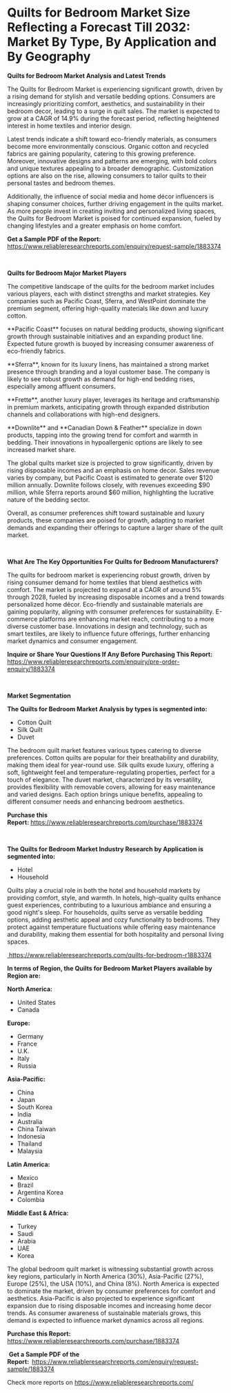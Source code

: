 <p><h1>Quilts for Bedroom Market Size Reflecting a Forecast Till 2032: Market By Type, By Application and By Geography</h1></p><p><strong>Quilts for Bedroom Market Analysis and Latest Trends</strong></p>
<p><p>The Quilts for Bedroom Market is experiencing significant growth, driven by a rising demand for stylish and versatile bedding options. Consumers are increasingly prioritizing comfort, aesthetics, and sustainability in their bedroom decor, leading to a surge in quilt sales. The market is expected to grow at a CAGR of 14.9% during the forecast period, reflecting heightened interest in home textiles and interior design.</p><p>Latest trends indicate a shift toward eco-friendly materials, as consumers become more environmentally conscious. Organic cotton and recycled fabrics are gaining popularity, catering to this growing preference. Moreover, innovative designs and patterns are emerging, with bold colors and unique textures appealing to a broader demographic. Customization options are also on the rise, allowing consumers to tailor quilts to their personal tastes and bedroom themes.</p><p>Additionally, the influence of social media and home décor influencers is shaping consumer choices, further driving engagement in the quilts market. As more people invest in creating inviting and personalized living spaces, the Quilts for Bedroom Market is poised for continued expansion, fueled by changing lifestyles and a greater emphasis on home comfort.</p></p>
<p><strong>Get a Sample PDF of the Report:&nbsp;</strong> <a href="https://www.reliableresearchreports.com/enquiry/request-sample/1883374?utm_campaign=2211&utm_medium=2&utm_source=Github&utm_content=ia&utm_term=09022025&utm_id=quilts-for-bedroom">https://www.reliableresearchreports.com/enquiry/request-sample/1883374</a></p>
<p>&nbsp;</p>
<p><strong>Quilts for Bedroom Major Market Players</strong></p>
<p><p>The competitive landscape of the quilts for the bedroom market includes various players, each with distinct strengths and market strategies. Key companies such as Pacific Coast, Sferra, and WestPoint dominate the premium segment, offering high-quality materials like down and luxury cotton.</p><p>**Pacific Coast** focuses on natural bedding products, showing significant growth through sustainable initiatives and an expanding product line. Expected future growth is buoyed by increasing consumer awareness of eco-friendly fabrics.</p><p>**Sferra**, known for its luxury linens, has maintained a strong market presence through branding and a loyal customer base. The company is likely to see robust growth as demand for high-end bedding rises, especially among affluent consumers.</p><p>**Frette**, another luxury player, leverages its heritage and craftsmanship in premium markets, anticipating growth through expanded distribution channels and collaborations with high-end designers.</p><p>**Downlite** and **Canadian Down & Feather** specialize in down products, tapping into the growing trend for comfort and warmth in bedding. Their innovations in hypoallergenic options are likely to see increased market share.</p><p>The global quilts market size is projected to grow significantly, driven by rising disposable incomes and an emphasis on home decor. Sales revenue varies by company, but Pacific Coast is estimated to generate over $120 million annually. Downlite follows closely, with revenues exceeding $90 million, while Sferra reports around $60 million, highlighting the lucrative nature of the bedding sector.</p><p>Overall, as consumer preferences shift toward sustainable and luxury products, these companies are poised for growth, adapting to market demands and expanding their offerings to capture a larger share of the quilt market.</p></p>
<p>&nbsp;</p>
<p><strong>What Are The Key Opportunities For Quilts for Bedroom Manufacturers?</strong></p>
<p><p>The quilts for bedroom market is experiencing robust growth, driven by rising consumer demand for home textiles that blend aesthetics with comfort. The market is projected to expand at a CAGR of around 5% through 2028, fueled by increasing disposable incomes and a trend towards personalized home décor. Eco-friendly and sustainable materials are gaining popularity, aligning with consumer preferences for sustainability. E-commerce platforms are enhancing market reach, contributing to a more diverse customer base. Innovations in design and technology, such as smart textiles, are likely to influence future offerings, further enhancing market dynamics and consumer engagement.</p></p>
<p><strong>Inquire or Share Your Questions If Any Before Purchasing This Report:</strong> <a href="https://www.reliableresearchreports.com/enquiry/pre-order-enquiry/1883374?utm_campaign=2211&utm_medium=2&utm_source=Github&utm_content=ia&utm_term=09022025&utm_id=quilts-for-bedroom">https://www.reliableresearchreports.com/enquiry/pre-order-enquiry/1883374</a></p>
<p>&nbsp;</p>
<p><strong>Market Segmentation</strong></p>
<p><strong>The Quilts for Bedroom Market Analysis by types is segmented into:</strong></p>
<p><ul><li>Cotton Quilt</li><li>Silk Quilt</li><li>Duvet</li></ul></p>
<p><p>The bedroom quilt market features various types catering to diverse preferences. Cotton quilts are popular for their breathability and durability, making them ideal for year-round use. Silk quilts exude luxury, offering a soft, lightweight feel and temperature-regulating properties, perfect for a touch of elegance. The duvet market, characterized by its versatility, provides flexibility with removable covers, allowing for easy maintenance and varied designs. Each option brings unique benefits, appealing to different consumer needs and enhancing bedroom aesthetics.</p></p>
<p><strong>Purchase this Report:&nbsp;</strong><a href="https://www.reliableresearchreports.com/purchase/1883374?utm_campaign=2211&utm_medium=2&utm_source=Github&utm_content=ia&utm_term=09022025&utm_id=quilts-for-bedroom">https://www.reliableresearchreports.com/purchase/1883374</a></p>
<p>&nbsp;</p>
<p><strong>The Quilts for Bedroom Market Industry Research by Application is segmented into:</strong></p>
<p><ul><li>Hotel</li><li>Household</li></ul></p>
<p><p>Quilts play a crucial role in both the hotel and household markets by providing comfort, style, and warmth. In hotels, high-quality quilts enhance guest experiences, contributing to a luxurious ambiance and ensuring a good night's sleep. For households, quilts serve as versatile bedding options, adding aesthetic appeal and cozy functionality to bedrooms. They protect against temperature fluctuations while offering easy maintenance and durability, making them essential for both hospitality and personal living spaces.</p></p>
<p><a href="https://www.reliableresearchreports.com/quilts-for-bedroom-r1883374?utm_campaign=2211&utm_medium=2&utm_source=Github&utm_content=ia&utm_term=09022025&utm_id=quilts-for-bedroom">&nbsp;https://www.reliableresearchreports.com/quilts-for-bedroom-r1883374</a></p>
<p><strong>In terms of Region, the Quilts for Bedroom Market Players available by Region are:</strong></p>
<p>
    <p> <strong> North America: </strong>
        <ul>
            <li>United States</li>
            <li>Canada</li>
        </ul>
        </p> 
    <p> <strong> Europe: </strong>
        <ul>
            <li>Germany</li>
            <li>France</li>
            <li>U.K.</li>
            <li>Italy</li>
            <li>Russia</li>
        </ul>
        </p> 
    <p> <strong> Asia-Pacific: </strong>
        <ul>
            <li>China</li>
            <li>Japan</li>
            <li>South Korea</li>
            <li>India</li>
            <li>Australia</li>
            <li>China Taiwan</li>
            <li>Indonesia</li>
            <li>Thailand</li>
            <li>Malaysia</li>
        </ul>
        </p> 
    <p> <strong> Latin America: </strong>
        <ul>
            <li>Mexico</li>
            <li>Brazil</li>
            <li>Argentina Korea</li>
            <li>Colombia</li>
        </ul>
        </p> 
    <p> <strong> Middle East & Africa: </strong>
        <ul>
            <li>Turkey</li>
            <li>Saudi</li>
            <li>Arabia</li>
            <li>UAE</li>
            <li>Korea</li>
        </ul>
    </p>
    </p>
<p><p>The global bedroom quilt market is witnessing substantial growth across key regions, particularly in North America (30%), Asia-Pacific (27%), Europe (25%), the USA (10%), and China (8%). North America is expected to dominate the market, driven by consumer preferences for comfort and aesthetics. Asia-Pacific is also projected to experience significant expansion due to rising disposable incomes and increasing home decor trends. As consumer awareness of sustainable materials grows, this demand is expected to influence market dynamics across all regions.</p></p>
<p><strong>Purchase this Report: </strong><a href="https://www.reliableresearchreports.com/purchase/1883374?utm_campaign=2211&utm_medium=2&utm_source=Github&utm_content=ia&utm_term=09022025&utm_id=quilts-for-bedroom">https://www.reliableresearchreports.com/purchase/1883374</a></p>
<p>&nbsp;<strong>Get a Sample PDF of the Report:&nbsp;&nbsp;</strong><a href="https://www.reliableresearchreports.com/enquiry/request-sample/1883374?utm_campaign=2211&utm_medium=2&utm_source=Github&utm_content=ia&utm_term=09022025&utm_id=quilts-for-bedroom">https://www.reliableresearchreports.com/enquiry/request-sample/1883374</a></p>
<p><strong></strong></p>
<p>Check more reports on <a href="https://www.reliableresearchreports.com/?utm_campaign=2211&utm_medium=2&utm_source=Github&utm_content=ia&utm_term=09022025&utm_id=quilts-for-bedroom">https://www.reliableresearchreports.com/</a></p>